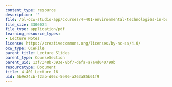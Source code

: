 ```yaml
---
content_type: resource
description: ''
file: /ol-ocw-studio-app/courses/4-401-environmental-technologies-in-buildings-fall-2018/5b9e24cbf2abd05c5e06a263a85b61f9_MIT4_401F18_lec16.pdf
file_size: 3306074
file_type: application/pdf
learning_resource_types:
- Lecture Notes
license: https://creativecommons.org/licenses/by-nc-sa/4.0/
ocw_type: OCWFile
parent_title: Lecture Slides
parent_type: CourseSection
parent_uid: 13f7348b-393e-8bf7-defa-a7a4d040799b
resourcetype: Document
title: 4.401 Lecture 16
uid: 5b9e24cb-f2ab-d05c-5e06-a263a85b61f9
---
```

